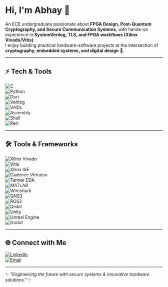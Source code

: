 # Hi, I'm Abhay 👋

An ECE undergraduate passionate about **FPGA Design, Post-Quantum Cryptography, and Secure Communication Systems**, with hands-on experience in **SystemVerilog, TLS, and FPGA workflows (Xilinx Vivado/Vitis)**.  
I enjoy building practical hardware-software projects at the intersection of **cryptography, embedded systems, and digital design** 🚀.  

---

## ⚡ Tech & Tools  

![C](https://img.shields.io/badge/C-00599C?style=for-the-badge&logo=c&logoColor=white)  
![Python](https://img.shields.io/badge/Python-3776AB?style=for-the-badge&logo=python&logoColor=white)  
![Dart](https://img.shields.io/badge/Dart-0175C2?style=for-the-badge&logo=dart&logoColor=white)  
![Verilog](https://img.shields.io/badge/Verilog-8A2BE2?style=for-the-badge)  
![VHDL](https://img.shields.io/badge/VHDL-FF6600?style=for-the-badge)  
![Assembly](https://img.shields.io/badge/Assembly-6E4C13?style=for-the-badge)  
![Shell](https://img.shields.io/badge/Shell_Scripting-4EAA25?style=for-the-badge&logo=gnu-bash&logoColor=white)  
![Perl](https://img.shields.io/badge/Perl-39457E?style=for-the-badge&logo=perl&logoColor=white)  

---

## 🛠 Tools & Frameworks  

![Xilinx Vivado](https://img.shields.io/badge/Xilinx_Vivado-E01F27?style=for-the-badge&logo=xilinx&logoColor=white)  
![Vitis](https://img.shields.io/badge/Vitis-FF6F00?style=for-the-badge&logo=xilinx&logoColor=white)  
![Xilinx ISE](https://img.shields.io/badge/Xilinx_ISE-CC0000?style=for-the-badge)  
![Cadence Virtuoso](https://img.shields.io/badge/Cadence_Virtuoso-FF4C00?style=for-the-badge)  
![Tanner EDA](https://img.shields.io/badge/Tanner_EDA-FF7F50?style=for-the-badge)  
![MATLAB](https://img.shields.io/badge/MATLAB-FF8C00?style=for-the-badge&logo=mathworks&logoColor=white)  
![Wireshark](https://img.shields.io/badge/Wireshark-1679A7?style=for-the-badge&logo=wireshark&logoColor=white)  
![GNS3](https://img.shields.io/badge/GNS3-FF6C37?style=for-the-badge&logo=gns3&logoColor=white)  
![ROS2](https://img.shields.io/badge/ROS2-22314E?style=for-the-badge&logo=ros&logoColor=white)  
![Qiskit](https://img.shields.io/badge/Qiskit-6929C4?style=for-the-badge&logo=ibm&logoColor=white)  
![Unity](https://img.shields.io/badge/Unity-000000?style=for-the-badge&logo=unity&logoColor=white)  
![Unreal Engine](https://img.shields.io/badge/Unreal_Engine-0E1128?style=for-the-badge&logo=unrealengine&logoColor=white)  
![Godot](https://img.shields.io/badge/Godot-478CBF?style=for-the-badge&logo=godot-engine&logoColor=white)  

---

## 🌐 Connect with Me  

[![LinkedIn](https://img.shields.io/badge/LinkedIn-0A66C2?style=for-the-badge&logo=linkedin&logoColor=white)](https://linkedin.com/in/abhaykalghatkar)  
[![Email](https://img.shields.io/badge/Email-D14836?style=for-the-badge&logo=gmail&logoColor=white)](mailto:abhikalghatkar88@gmail.com)  

---
✨ *"Engineering the future with secure systems & innovative hardware solutions."* ✨  
